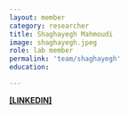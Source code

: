 ```yaml
---
layout: member
category: researcher
title: Shaghayegh Mahmoudi
image: shaghayegh.jpeg
role: lab member
permalink: 'team/shaghayegh'
education:

---
```


**[[LINKEDIN]](https://linkedin.com/in/amirfarnzad)**